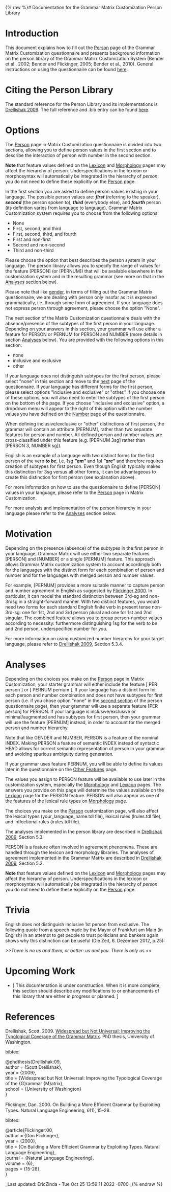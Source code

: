 {% raw %}# Documentation for the Grammar Matrix Customization Person Library

# Introduction

This document explains how to fill out the
[Person](http://www.delph-in.net/matrix/customize/matrix.cgi?subpage=person)
page of the Grammar Matrix Customization questionnaire and presents
background information on the person library of the Grammar Matrix
Customization System (Bender et al., 2002; Bender and Flickinger, 2005;
Bender et al., 2010). General instructions on using the questionnaire
can be found
[here](/MatrixDocTop#General_instructions_on_how_to_use_the_questionnaire).

# Citing the Person Library

The standard reference for the Person Library and its implementations is
[Drellishak
2009](http://depts.washington.edu/uwcl/matrix/sfd/Drellishak%20-%20Widespread%20but%20Not%20Universal.pdf).
The full reference and .bib entry can be found
[here](/MatrixDoc/Person#References).

# Options

The
[Person](http://www.delph-in.net/matrix/customize/matrix.cgi?subpage=person)
page in Matrix Customization questionnaire is divided into two sections,
allowing you to define person values in the first section and to
describe the interaction of person with number in the second section.

**Note** that feature values defined on the
[Lexicon](http://www.delph-in.net/matrix/customize/matrix.cgi?subpage=lexicon)
and
[Morphology](http://www.delph-in.net/matrix/customize/matrix.cgi?subpage=morphology)
pages may affect the hierarchy of person. Underspecifications in the
lexicon or morphosyntax will automatically be integrated in the
hierarchy of *person*: you do not need to define these explicitly on the
[Person](../MatrixDoc_Person) page.

In the first section you are asked to define person values existing in
your language. The possible person values are: ***first*** (referring to
the speaker), ***second*** (the person spoken to), ***third***
(everybody else), and ***fourth*** person (its definition varies from
language to language). Grammar Matrix Customization system requires you
to choose from the following options:

- None
- First, second, and third
- First, second, third, and fourth
- First and non-first
- Second and non-second
- Third and non-third

Please choose the option that best describes the person system in your
language. The person library allows you to specify the range of values
for the feature \[PERSON\] (or \[PERNUM\]) that will be available
elsewhere in the customization system and in the resulting grammar (see
more on that in the [Analyses](/MatrixDoc/Person#Analyses) section
below).

Please note that like [gender](../MatrixDoc_Gender), in terms of filling
out the Grammar Matrix questionnaire, we are dealing with person only
insofar as it is expressed grammatically, i.e. through some form of
agreement. If your language does not express person through agreement,
please choose the option "None".

The next section of the Matrix Customization questionnaire deals with
the absence/presence of the subtypes of the first person in your
language. Depending on your answers in this section, your grammar will
use either a feature for PERSON or PERNUM for PERSON and NUMBER (more
details in section [Analyses](/MatrixDoc/Person#Analyses) below). You
are provided with the following options in this section:

- none
- inclusive and exclusive
- other

If your language does not distinguish subtypes for the first person,
please select "none" in this section and move to the
[next](http://www.delph-in.net/matrix/customize/matrix.cgi?subpage=gender)
page of the questionnaire. If your language has different forms for the
first person, please select options "inclusive and exclusive" or
"other." If you choose one of these options, you will also need to enter
the subtypes of the first person on the bottom of the page. If you
choose "inclusive and exclusive" option, a dropdown menu will appear to
the right of this option with the number values you have defined on the
[Number](http://www.delph-in.net/matrix/customize/matrix.cgi?subpage=number)
page of the questionnaire.

When defining inclusive/exclusive or "other" distinctions of first
person, the grammar will contain an attribute \[PERNUM\], rather than
two separate features for person and number. All defined person and
number values are cross-classified under this feature (e.g. \[PERNUM
3sg\] rather than \[PERSON 3, NUMBER sg\]).

English is an example of a language with two distinct forms for the
first person of the verb ***to be***, i.e. 1sg ***"am"*** and 1pl
***"are"*** and therefore requires creation of subtypes for first
person. Even though English typically makes this distinction for 3sg
versus all other forms, it can be advantageous to create this
distinction for first person (see explanation above).

For more information on how to use the questionnaire to define
\[PERSON\] values in your language, please refer to the
[Person](http://www.delph-in.net/matrix/customize/matrix.cgi?subpage=person)
page in Matrix Customization.

For more analysis and implementation of the person hierarchy in your
language please refer to the [Analyses](/MatrixDoc/Person#Analyses)
section below.

# Motivation

Depending on the presence (absence) of the subtypes in the first person
in your language, Grammar Matrix will use either two separate features
\[PERSON\] and \[NUMBER\] or a single \[PERNUM\] feature. This approach
allows Grammar Matrix customization system to account accordingly both
for the languages with the distinct form for each combination of person
and number and for the languages with merged person and number values.

For example, \[PERNUM\] provides a more suitable manner to capture
person and number agreement in English as suggested by [Flickinger
2000](/MatrixDoc/Person#References). In particular, it can model the
standard distinction between 3rd-sg and non-3rdsg in a straight-forward
manner. With two distinct features, you would need two forms for each
standard English finite verb in present tense non-3rd-sg: one for 1st,
2nd and 3rd person plural and one for 1st and 2nd singular. The combined
feature allows you to group person-number values according to necessity:
furthermore distinguishing 1sg for the verb *to be* and 2nd person,
underspecified number for *you*.

For more information on using customized number hierarchy for your
target language, please refer to [Drellishak
2009](http://depts.washington.edu/uwcl/matrix/sfd/Drellishak%20-%20Widespread%20but%20Not%20Universal.pdf),
Section 5.3.4.

# Analyses

Depending on the choices you make on the
[Person](http://www.delph-in.net/matrix/customize/matrix.cgi?subpage=person)
page in Matrix Customization, your starter grammar will either include
the feature \[ PER person \] or \[ PERNUM pernum \]. If your language
has a distinct form for each person and number combination and does not
have subtypes for first person (i.e. if you chose option "none" in the
[second
section](http://www.delph-in.net/matrix/customize/matrix.cgi?subpage=person)
of the person questionnaire page), then your grammar will use a separate
feature \[PER person\] for PERSON. If your language is
inclusive/exclusive or minimal/augmented and has subtypes for first
person, then your grammar will use the feature \[PERNUM\] instead, in
order to account for the merged person and number hierarchy.

Note that like GENDER and NUMBER, PERSON is a feature of the nominal
INDEX. Making PERSON a feature of semantic INDEX instead of syntactic
HEAD allows for correct semantic representation of person in your
grammar and avoiding spurious ambiguity during generation.

If your grammar uses feature PERNUM, you will be able to define its
values later in the questionnaire on the [Other
Features](http://www.delph-in.net/matrix/customize/matrix.cgi?subpage=other-features)
page.

The values you assign to PERSON feature will be available to use later
in the customization system, especially the
[Morphology](http://www.delph-in.net/matrix/customize/matrix.cgi?subpage=morphology)
and
[Lexicon](http://www.delph-in.net/matrix/customize/matrix.cgi?subpage=lexicon)
pages. The answers you provide on this page will determine the values
available on the
[Lexicon](http://www.delph-in.net/matrix/customize/matrix.cgi?subpage=lexicon)
page for the PERSON feature. PERSON will also appear as one of the
features of the lexical rule types on
[Morphology](http://www.delph-in.net/matrix/customize/matrix.cgi?subpage=morphology)
page.

The choices you make on the
[Person](http://www.delph-in.net/matrix/customize/matrix.cgi?subpage=person)
customization page, will also affect the lexical types
(your\_language\_name.tdl file), lexical rules (lrules.tdl file), and
inflectional rules (irules.tdl file).

The analyses implemented in the person library are described in
[Drellishak
2009](http://depts.washington.edu/uwcl/matrix/sfd/Drellishak%20-%20Widespread%20but%20Not%20Universal.pdf),
Section 5.3.

PERSON is a feature often involved in agreement phenomena. These are
handled through the lexicon and morphology libraries. The analyses of
agreement implemented in the Grammar Matrix are described in [Drellishak
2009](http://depts.washington.edu/uwcl/matrix/sfd/Drellishak%20-%20Widespread%20but%20Not%20Universal.pdf),
Section 5.2.

**Note** that feature values defined on the
[Lexicon](http://www.delph-in.net/matrix/customize/matrix.cgi?subpage=lexicon)
and
[Morphology](http://www.delph-in.net/matrix/customize/matrix.cgi?subpage=morphology)
pages may affect the hierarchy of person. Underspecifications in the
lexicon or morphosyntax will automatically be integrated in the
hierarchy of *person*: you do not need to define these explicitly on the
[Person](../MatrixDoc_Person) page.

# Trivia

English does not distinguish inclusive 1st person from exclusive. The
following quote from a speech made by the Mayor of Frankfurt am Main (in
English) in an attempt to get people to trust politicians and bankers
again shows why this distinction can be useful (Die Zeit, 6. Dezember
2012, p.25):

*&gt;&gt;There is no us and them, or better: us and you. There is only
us.&lt;&lt;*

# Upcoming Work

- <span class="small">\[ This documentation is under construction.
When it is more complete, this section should describe any
modifications to or enhancements of this library that are either in
progress or planned. \]</span>

# References

Drellishak, Scott. 2009. [Widespread but Not Universal: Improving the
Typological Coverage of the Grammar
Matrix](http://depts.washington.edu/uwcl/matrix/sfd/Drellishak%20-%20Widespread%20but%20Not%20Universal.pdf).
PhD thesis, University of Washington.

bibtex:

@phdthesis{Drellishak:09,\
author = {Scott Drellishak},\
year = {2009},\
title = {Widespread but Not Universal: Improving the Typological
Coverage of the {G}rammar {M}atrix},\
school = {University of Washington}\
}

Flickinger, Dan. 2000. On Building a More Eﬃcient Grammar by Exploiting
Types. Natural Language Engineering, *6*(1), 15–28.

bibtex:

@article{Flickinger:00,\
author = {Dan Flickinger},\
year = {2000},\
title = {On Building a More Eﬃcient Grammar by Exploiting Types. Natural
Language Engineering},\
journal = {Natural Language Engineering},\
volume = {6},\
pages = {15-28},\
}

_Last updated: EricZinda - Tue Oct 25 13:59:11 2022 -0700
_{% endraw %}